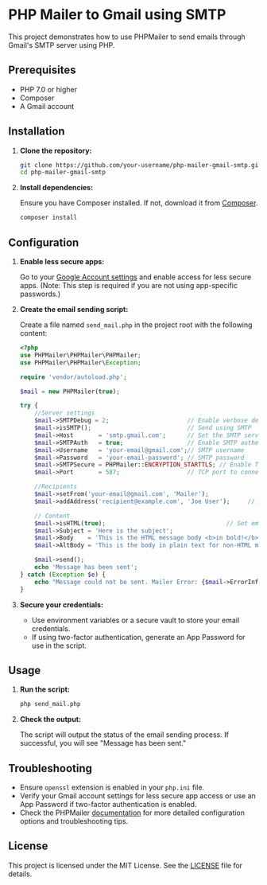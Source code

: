 # PHP Mailer to Gmail using SMTP

This project demonstrates how to use PHPMailer to send emails through Gmail's SMTP server using PHP.

## Prerequisites

- PHP 7.0 or higher
- Composer
- A Gmail account

## Installation

1. **Clone the repository:**

    ```bash
    git clone https://github.com/your-username/php-mailer-gmail-smtp.git
    cd php-mailer-gmail-smtp
    ```

2. **Install dependencies:**

    Ensure you have Composer installed. If not, download it from [Composer](https://getcomposer.org/).

    ```bash
    composer install
    ```

## Configuration

1. **Enable less secure apps:**

    Go to your [Google Account settings](https://myaccount.google.com/lesssecureapps) and enable access for less secure apps. (Note: This step is required if you are not using app-specific passwords.)

2. **Create the email sending script:**

    Create a file named `send_mail.php` in the project root with the following content:

    ```php
    <?php
    use PHPMailer\PHPMailer\PHPMailer;
    use PHPMailer\PHPMailer\Exception;

    require 'vendor/autoload.php';

    $mail = new PHPMailer(true);

    try {
        //Server settings
        $mail->SMTPDebug = 2;                      // Enable verbose debug output
        $mail->isSMTP();                           // Send using SMTP
        $mail->Host       = 'smtp.gmail.com';      // Set the SMTP server to send through
        $mail->SMTPAuth   = true;                  // Enable SMTP authentication
        $mail->Username   = 'your-email@gmail.com';// SMTP username
        $mail->Password   = 'your-email-password'; // SMTP password
        $mail->SMTPSecure = PHPMailer::ENCRYPTION_STARTTLS; // Enable TLS encryption; `PHPMailer::ENCRYPTION_SMTPS` encouraged
        $mail->Port       = 587;                   // TCP port to connect to

        //Recipients
        $mail->setFrom('your-email@gmail.com', 'Mailer');
        $mail->addAddress('recipient@example.com', 'Joe User');     // Add a recipient

        // Content
        $mail->isHTML(true);                                  // Set email format to HTML
        $mail->Subject = 'Here is the subject';
        $mail->Body    = 'This is the HTML message body <b>in bold!</b>';
        $mail->AltBody = 'This is the body in plain text for non-HTML mail clients';

        $mail->send();
        echo 'Message has been sent';
    } catch (Exception $e) {
        echo "Message could not be sent. Mailer Error: {$mail->ErrorInfo}";
    }
    ```

3. **Secure your credentials:**

    - Use environment variables or a secure vault to store your email credentials.
    - If using two-factor authentication, generate an App Password for use in the script.

## Usage

1. **Run the script:**

    ```bash
    php send_mail.php
    ```

2. **Check the output:**

    The script will output the status of the email sending process. If successful, you will see "Message has been sent."

## Troubleshooting

- Ensure `openssl` extension is enabled in your `php.ini` file.
- Verify your Gmail account settings for less secure app access or use an App Password if two-factor authentication is enabled.
- Check the PHPMailer [documentation](https://github.com/PHPMailer/PHPMailer) for more detailed configuration options and troubleshooting tips.

## License

This project is licensed under the MIT License. See the [LICENSE](LICENSE) file for details.
